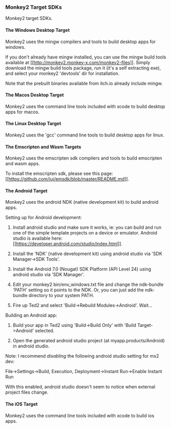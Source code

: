 
### Monkey2 Target SDKs

Monkey2 target SDKs.


#### The Windows Desktop Target

Monkey2 uses the mingw compilers and tools to build desktop apps for windows.

If you don't already have mingw installed, you can use the mingw build tools available at [[http://monkey2.monkey-x.com/monkey2-files]]. Simply download the mingw build tools package, run it (it's a self extracting exe), and select your monkey2 'devtools' dir for installation.

Note that the prebuilt binaries available from itch.io already include mingw.


#### The Macos Desktop Target

Monkey2 uses the command line tools included with xcode to build desktop apps for macos.


#### The Linux Desktop Target

Monkey2 uses the 'gcc' command line tools to build desktop apps for linux.


#### The Emscripten and Wasm Targets

Monkey2 uses the emscripten sdk compilers and tools to build emscripten and wasm apps.

To install the emscripten sdk, please see this page: [[https://github.com/juj/emsdk/blob/master/README.md]].


#### The Android Target

Monkey2 uses the android NDK (native development kit) to build android apps.

Setting up for Android development:

1) Install android studio and make sure it works, ie: you can build and run one of the simple template projects on a device or emulator. Android studio is available here: [[https://developer.android.com/studio/index.html]].

2) Install the 'NDK' (native development kit) using android studio via 'SDK Manager->SDK Tools'.

3) Install the Android 7.0 (Nougat) SDK Platform (API Level 24) using android studio via 'SDK Manager'.

4) Edit your monkey2 bin/env_windows.txt file and change the ndk-bundle 'PATH' setting so it points to the NDK. Or, you can just add the ndk-bundle directory to your system PATH.

5) Fire up Ted2 and select 'Build->Rebuild Modules->Android'. Wait...

Building an Android app:

1) Build your app in Ted2 using 'Build->Build Only' with 'Build Target->Android' selected.

2) Open the generated android studio project (at myapp.products/Android) in android studio.

Note: I recommend *disabling* the following android studio setting for mx2 dev:

File->Settings->Build, Execution, Deployment->Instant Run->Enable Instant Run

With this enabled, android studio doesn't seem to notice when external project files change.


#### The iOS Target

Monkey2 uses the command line tools included with xcode to build ios apps.

